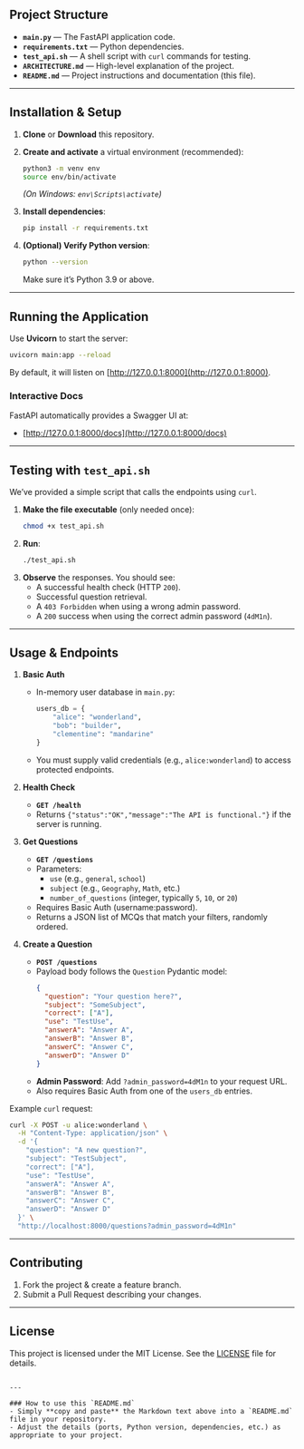 

## Project Structure

- **`main.py`** — The FastAPI application code.
- **`requirements.txt`** — Python dependencies.
- **`test_api.sh`** — A shell script with `curl` commands for testing.
- **`ARCHITECTURE.md`** — High-level explanation of the project.
- **`README.md`** — Project instructions and documentation (this file).

---

## Installation & Setup

1. **Clone** or **Download** this repository.

2. **Create and activate** a virtual environment (recommended):
   ```bash
   python3 -m venv env
   source env/bin/activate
   ```
   *(On Windows: `env\Scripts\activate`)*

3. **Install dependencies**:
   ```bash
   pip install -r requirements.txt
   ```

4. **(Optional) Verify Python version**:
   ```bash
   python --version
   ```
   Make sure it’s Python 3.9 or above.

---

## Running the Application

Use **Uvicorn** to start the server:

```bash
uvicorn main:app --reload
```

By default, it will listen on [http://127.0.0.1:8000](http://127.0.0.1:8000).  

### Interactive Docs

FastAPI automatically provides a Swagger UI at:
- [http://127.0.0.1:8000/docs](http://127.0.0.1:8000/docs)

---

## Testing with `test_api.sh`

We’ve provided a simple script that calls the endpoints using `curl`.  

1. **Make the file executable** (only needed once):
   ```bash
   chmod +x test_api.sh
   ```
2. **Run**:
   ```bash
   ./test_api.sh
   ```
3. **Observe** the responses. You should see:
   - A successful health check (HTTP `200`).
   - Successful question retrieval.
   - A `403 Forbidden` when using a wrong admin password.
   - A `200` success when using the correct admin password (`4dM1n`).

---

## Usage & Endpoints

1. **Basic Auth**  
   - In-memory user database in `main.py`:  
     ```python
     users_db = {
         "alice": "wonderland",
         "bob": "builder",
         "clementine": "mandarine"
     }
     ```
   - You must supply valid credentials (e.g., `alice:wonderland`) to access protected endpoints.

2. **Health Check**  
   - **`GET /health`**  
   - Returns `{"status":"OK","message":"The API is functional."}` if the server is running.

3. **Get Questions**  
   - **`GET /questions`**  
   - Parameters:
     - `use` (e.g., `general`, `school`)
     - `subject` (e.g., `Geography`, `Math`, etc.)
     - `number_of_questions` (integer, typically `5`, `10`, or `20`)
   - Requires Basic Auth (username:password).  
   - Returns a JSON list of MCQs that match your filters, randomly ordered.

4. **Create a Question**  
   - **`POST /questions`**  
   - Payload body follows the `Question` Pydantic model:
     ```json
     {
       "question": "Your question here?",
       "subject": "SomeSubject",
       "correct": ["A"],
       "use": "TestUse",
       "answerA": "Answer A",
       "answerB": "Answer B",
       "answerC": "Answer C",
       "answerD": "Answer D"
     }
     ```
   - **Admin Password**: Add `?admin_password=4dM1n` to your request URL.  
   - Also requires Basic Auth from one of the `users_db` entries.

Example `curl` request:
```bash
curl -X POST -u alice:wonderland \
  -H "Content-Type: application/json" \
  -d '{
    "question": "A new question?",
    "subject": "TestSubject",
    "correct": ["A"],
    "use": "TestUse",
    "answerA": "Answer A",
    "answerB": "Answer B",
    "answerC": "Answer C",
    "answerD": "Answer D"
  }' \
  "http://localhost:8000/questions?admin_password=4dM1n"
```

---

## Contributing

1. Fork the project & create a feature branch.
2. Submit a Pull Request describing your changes.

---

## License

This project is licensed under the MIT License. See the [LICENSE](./LICENSE) file for details.

```

---

### How to use this `README.md`
- Simply **copy and paste** the Markdown text above into a `README.md` file in your repository.
- Adjust the details (ports, Python version, dependencies, etc.) as appropriate to your project.

